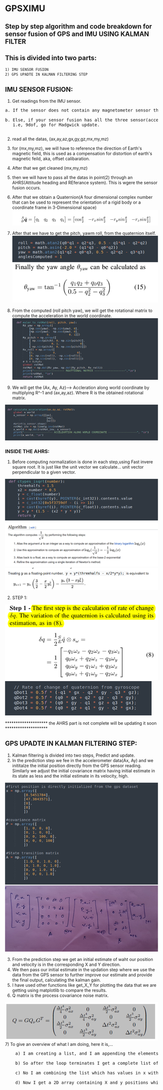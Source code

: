 # GPSXIMU
## Step by step algorithm and code breakdown for sensor fusion of GPS and IMU USING KALMAN FILTER

## This is divided into two parts:
	1) IMU SENSOR FUSION
	2) GPS UPADTE IN KALMAN FILTERING STEP

## IMU SENSOR FUSION:
1) Get readings from the IMU sensor.<br />
<pre>a. If the sensor does not contain any magnetometer sensor then go for normal IMU update(6dof).<br />
b. Else, if your sensor fusion has all the three sensor(accelerometer, gyroscope, magnetometer), 
   i.e, 9dof, go for Madgwick update.<br />
</pre>
2) read all the datas, (ax,ay,az,gx,gy,gz,mx,my,mz)

3) for (mx,my,mz), we will have to reference the direction of Earth's magnetic field, this is used as a compensation for distortion of earth's magnetic feild, aka, offset calibaration.
4) After that we get cleaned (mx,my,mz)
5) then we will have to pass all the datas in point(2) through an AHRS(Attitude heading and REferance system). This is wgere the sensor fusion occurs.
6) After that we obtain a Quaternion(A four dimensional complex number that can be used to represent the orientation of a rigid body or a coordinate frame in 3-Dimensional space)
![](images/quaternion.png)
7) After that we have to get the pitch, yawm roll, from the quaternion itself.
![](images/roll_pitch_yaw.png) 
![](images/yaw.png)
8) From the computed (roll pitch yaw), we will get the rotational matrix to compute the acceleration in the world coordinate.
![](images/rotational_matrix.png)
9) We will get the (Ax, Ay, Az)--> Accleration along world coordinate by multiplying R^-1 and (ax,ay,az). Where R is the obtained rotational matrix.

![](images/acc_world.png)

### INSIDE THE AHRS:
1) Before computing normalization is done in each step,using Fast invere square root. It is just like the unit vector we calculate... unit vector perpendicular to a given vector.

![](images/sqrt.png)
![](images/normalization.png)
![](images/newtons_method.png)

2) STEP 1: 

![](images/step_1.png)
![](images/1.png)

******************** the AHRS part is not complete will be updating it soon ********************

## GPS UPADTE IN KALMAN FILTERING STEP:

1) Kalman filtering is divided into two steps, Predict and update.
2) In the prediction step we fee in the accelerometer data(Ax, Ay) and we inititalze the initial position directly from the GPS sensor reading.
   Similarly we adjust the initial covariance matrix having initial estimate in its state as less and the initial estimate in its velocity, high.
   
![](images/predict_var.png)
![](images/equation.jpg)

3) From the prediction step we get an initial estimate of waht our position and velocity is in the corresponding X and Y direction.
4) We then pass our initial estimate in the updation step where we use the data from the GPS sensor to further improve our estimate and provide the final output, calculating the kalman gain.
5) I have used other functions like get_X_Y for plotting the data that we are getting using matplotlib to compare the results.
6) Q matrix is the process covariance noise matrix.

![](images/Q_matrix.png)
7) To give an overview of what I am doing, here it is,...<br /> 
<pre>
	a) I am creating a list, and I am appending the elements(lets say, position at x) to it.<br />
	b) So after the loop terminates I get a complete list of values.<br />
	c) No I am combining the list which has values in x with its corresponding values in y. Using np.stack along axis=1.<br />
	d) Now I get a 2D array containing X and y positions which I can plot easily.<br />   
</pre>
